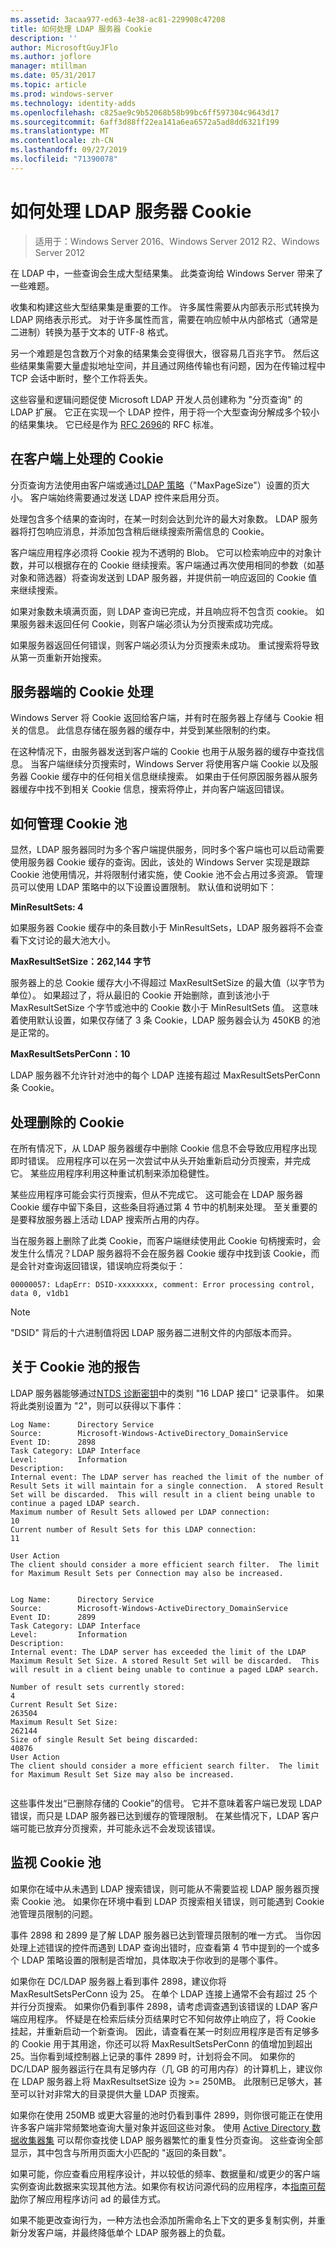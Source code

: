 ```yaml
---
ms.assetid: 3acaa977-ed63-4e38-ac81-229908c47208
title: 如何处理 LDAP 服务器 Cookie
description: ''
author: MicrosoftGuyJFlo
ms.author: joflore
manager: mtillman
ms.date: 05/31/2017
ms.topic: article
ms.prod: windows-server
ms.technology: identity-adds
ms.openlocfilehash: c825ae9c9b52068b58b99bc6ff597304c9643d17
ms.sourcegitcommit: 6aff3d88ff22ea141a6ea6572a5ad8dd6321f199
ms.translationtype: MT
ms.contentlocale: zh-CN
ms.lasthandoff: 09/27/2019
ms.locfileid: "71390078"
---
```

# <a name="how-ldap-server-cookies-are-handled"></a>如何处理 LDAP 服务器 Cookie

>适用于：Windows Server 2016、Windows Server 2012 R2、Windows Server 2012

在 LDAP 中，一些查询会生成大型结果集。 此类查询给 Windows Server 带来了一些难题。  
  
收集和构建这些大型结果集是重要的工作。 许多属性需要从内部表示形式转换为 LDAP 网络表示形式。 对于许多属性而言，需要在响应帧中从内部格式（通常是二进制）转换为基于文本的 UTF-8 格式。  
  
另一个难题是包含数万个对象的结果集会变得很大，很容易几百兆字节。 然后这些结果集需要大量虚拟地址空间，并且通过网络传输也有问题，因为在传输过程中 TCP 会话中断时，整个工作将丢失。  
  
这些容量和逻辑问题促使 Microsoft LDAP 开发人员创建称为 "分页查询" 的 LDAP 扩展。 它正在实现一个 LDAP 控件，用于将一个大型查询分解成多个较小的结果集块。 它已经是作为 [RFC 2696](http://www.ietf.org/rfc/rfc2696)的 RFC 标准。  
  
## <a name="cookie-handling-on-client"></a>在客户端上处理的 Cookie  
分页查询方法使用由客户端或通过[LDAP 策略](https://support.microsoft.com/kb/315071/en-us)（"MaxPageSize"）设置的页大小。 客户端始终需要通过发送 LDAP 控件来启用分页。  

  
处理包含多个结果的查询时，在某一时刻会达到允许的最大对象数。 LDAP 服务器将打包响应消息，并添加包含稍后继续搜索所需信息的 Cookie。  
  
客户端应用程序必须将 Cookie 视为不透明的 Blob。 它可以检索响应中的对象计数，并可以根据存在的 Cookie 继续搜索。客户端通过再次使用相同的参数（如基对象和筛选器）将查询发送到 LDAP 服务器，并提供前一响应返回的 Cookie 值来继续搜索。  
  
如果对象数未填满页面，则 LDAP 查询已完成，并且响应将不包含页 cookie。 如果服务器未返回任何 Cookie，则客户端必须认为分页搜索成功完成。  
  
如果服务器返回任何错误，则客户端必须认为分页搜索未成功。 重试搜索将导致从第一页重新开始搜索。  
  
## <a name="server-side-cookie-handling"></a>服务器端的 Cookie 处理  
Windows Server 将 Cookie 返回给客户端，并有时在服务器上存储与 Cookie 相关的信息。 此信息存储在服务器的缓存中，并受到某些限制的约束。  
  
在这种情况下，由服务器发送到客户端的 Cookie 也用于从服务器的缓存中查找信息。 当客户端继续分页搜索时，Windows Server 将使用客户端 Cookie 以及服务器 Cookie 缓存中的任何相关信息继续搜索。 如果由于任何原因服务器从服务器缓存中找不到相关 Cookie 信息，搜索将停止，并向客户端返回错误。  
  
## <a name="how-the-cookie-pool-is-managed"></a>如何管理 Cookie 池  
显然，LDAP 服务器同时为多个客户端提供服务，同时多个客户端也可以启动需要使用服务器 Cookie 缓存的查询。因此，该处的 Windows Server 实现是跟踪 Cookie 池使用情况，并将限制付诸实施，使 Cookie 池不会占用过多资源。 管理员可以使用 LDAP 策略中的以下设置设置限制。 默认值和说明如下：  
  
**MinResultSets: 4**  
  
如果服务器 Cookie 缓存中的条目数小于 MinResultSets，LDAP 服务器将不会查看下文讨论的最大池大小。  
  
**MaxResultSetSize：262,144 字节**  
  
服务器上的总 Cookie 缓存大小不得超过 MaxResultSetSize 的最大值（以字节为单位）。 如果超过了，将从最旧的 Cookie 开始删除，直到该池小于 MaxResultSetSize 个字节或池中的 Cookie 数小于 MinResultSets 值。 这意味着使用默认设置，如果仅存储了 3 条 Cookie，LDAP 服务器会认为 450KB 的池是正常的。  
  
**MaxResultSetsPerConn：10**  
  
LDAP 服务器不允许针对池中的每个 LDAP 连接有超过 MaxResultSetsPerConn 条 Cookie。  
  
## <a name="handling-deleted-cookies"></a>处理删除的 Cookie  
在所有情况下，从 LDAP 服务器缓存中删除 Cookie 信息不会导致应用程序出现即时错误。 应用程序可以在另一次尝试中从头开始重新启动分页搜索，并完成它。 某些应用程序利用这种重试机制来添加稳健性。  
  
某些应用程序可能会实行页搜索，但从不完成它。 这可能会在 LDAP 服务器 Cookie 缓存中留下条目，这些条目将通过第 4 节中的机制来处理。 至关重要的是要释放服务器上活动 LDAP 搜索所占用的内存。  
  
当在服务器上删除了此类 Cookie，而客户端继续使用此 Cookie 句柄搜索时，会发生什么情况？LDAP 服务器将不会在服务器 Cookie 缓存中找到该 Cookie，而是会针对查询返回错误，错误响应将类似于：  
  
```  
00000057: LdapErr: DSID-xxxxxxxx, comment: Error processing control, data 0, v1db1  
```  
  
> [!NOTE]  
> "DSID" 背后的十六进制值将因 LDAP 服务器二进制文件的内部版本而异。  
  
## <a name="reporting-on-the-cookie-pool"></a>关于 Cookie 池的报告  
LDAP 服务器能够通过[NTDS 诊断密钥](https://support.microsoft.com/kb/314980/en-us)中的类别 "16 LDAP 接口" 记录事件。 如果将此类别设置为 "2"，则可以获得以下事件：  
  
```  
Log Name:      Directory Service  
Source:        Microsoft-Windows-ActiveDirectory_DomainService  
Event ID:      2898  
Task Category: LDAP Interface  
Level:         Information  
Description:  
Internal event: The LDAP server has reached the limit of the number of Result Sets it will maintain for a single connection.  A stored Result Set will be discarded.  This will result in a client being unable to continue a paged LDAP search.  
Maximum number of Result Sets allowed per LDAP connection:  
10  
Current number of Result Sets for this LDAP connection:  
11  
  
User Action  
The client should consider a more efficient search filter.  The limit for Maximum Result Sets per Connection may also be increased.  
  
```  
  
```  
Log Name:      Directory Service  
Source:        Microsoft-Windows-ActiveDirectory_DomainService  
Event ID:      2899  
Task Category: LDAP Interface  
Level:         Information  
Description:  
Internal event: The LDAP server has exceeded the limit of the LDAP Maximum Result Set Size. A stored Result Set will be discarded.  This will result in a client being unable to continue a paged LDAP search.   
  
Number of result sets currently stored:   
4   
Current Result Set Size:   
263504   
Maximum Result Set Size:   
262144   
Size of single Result Set being discarded:   
40876   
User Action   
The client should consider a more efficient search filter.  The limit for Maximum Result Set Size may also be increased.  
  
```  
  
这些事件发出“已删除存储的 Cookie”的信号。 它并不意味着客户端已发现 LDAP 错误，而只是 LDAP 服务器已达到缓存的管理限制。  在某些情况下，LDAP 客户端可能已放弃分页搜索，并可能永远不会发现该错误。  
  
## <a name="monitoring-the-cookie-pool"></a>监视 Cookie 池  
如果你在域中从未遇到 LDAP 搜索错误，则可能从不需要监视 LDAP 服务器页搜索 Cookie 池。 如果你在环境中看到 LDAP 页搜索相关错误，则可能遇到 Cookie 池管理员限制的问题。  
  
事件 2898 和 2899 是了解 LDAP 服务器已达到管理员限制的唯一方式。 当你因处理上述错误的控件而遇到 LDAP 查询出错时，应查看第 4 节中提到的一个或多个 LDAP 策略设置的限制是否增加，具体取决于你收到的是哪个事件。  
  
如果你在 DC/LDAP 服务器上看到事件 2898，建议你将 MaxResultSetsPerConn 设为 25。 在单个 LDAP 连接上通常不会有超过 25 个并行分页搜索。 如果你仍看到事件 2898，请考虑调查遇到该错误的 LDAP 客户端应用程序。 怀疑是在检索后续分页结果时它不知何故停止响应了，将 Cookie 挂起，并重新启动一个新查询。 因此，请查看在某一时刻应用程序是否有足够多的 Cookie 用于其用途，你还可以将 MaxResultSetsPerConn 的值增加到超出 25。当你看到域控制器上记录的事件 2899 时，计划将会不同。 如果你的 DC/LDAP 服务器运行在具有足够内存（几 GB 的可用内存）的计算机上，建议你在 LDAP 服务器上将 MaxResultsetSize 设为 >= 250MB。 此限制已足够大，甚至可以针对非常大的目录提供大量 LDAP 页搜索。  
  
如果你在使用 250MB 或更大容量的池时仍看到事件 2899，则你很可能正在使用许多客户端非常频繁地查询大量对象并返回这些对象。 使用 [Active Directory 数据收集器集](http://blogs.technet.com/b/askds/archive/2010/06/08/son-of-spa-ad-data-collector-sets-in-win2008-and-beyond.aspx) 可以帮你查找使 LDAP 服务器繁忙的重复性分页查询。 这些查询全部显示，其中包含与所用页面大小匹配的 "返回的条目数"。  
  
如果可能，你应查看应用程序设计，并以较低的频率、数据量和/或更少的客户端实例查询此数据来实现其他方法。如果你有权访问源代码的应用程序，本[指南可帮助](https://msdn.microsoft.com/library/ms808539.aspx)你了解应用程序访问 ad 的最佳方式。  
  
如果不能更改查询行为，一种方法也会添加所需命名上下文的更多复制实例，并重新分发客户端，并最终降低单个 LDAP 服务器上的负载。  
  


